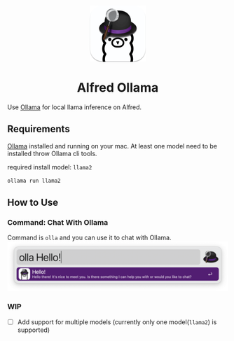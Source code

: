 <div align="center">
  <picture>
    <source media="(prefers-color-scheme: dark)" height="128px" srcset="icon.png">
    <img alt="logo" height="128px" src="icon.png">
  </picture>
  <h1 align="center">Alfred Ollama</h1>
</div>

Use [Ollama](https://ollama.ai) for local llama inference on Alfred.

## Requirements

[Ollama](https://ollama.ai) installed and running on your mac. At least one model need to be installed throw Ollama cli tools.

required install model: `llama2`
```bash
ollama run llama2
```

## How to Use

### Command: Chat With Ollama

Command is `olla` and you can use it to chat with Ollama.
![screenshot](screenshot.png)

### WIP
- [ ] Add support for multiple models (currently only one model(`llama2`) is supported)
